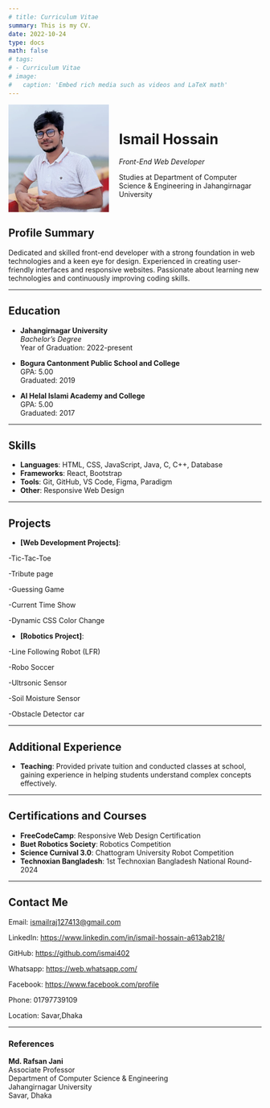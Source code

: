 ```yaml
---
# title: Curriculum Vitae
summary: This is my CV.
date: 2022-10-24
type: docs
math: false
# tags:
# - Curriculum Vitae
# image:
#   caption: 'Embed rich media such as videos and LaTeX math'
---
```


<div style="display: flex; align-items: center;">
  <img src="./avatar.jpg" alt="ISMAIL HOSSAIN" style="width: 200px; height: auto; margin-right: 20px;">
  <div>
    <h1>Ismail Hossain</h1>
    <p><em>Front-End Web Developer</em></p>
    <p>Studies at Department of Computer Science & Engineering in Jahangirnagar University</p>
  </div>
</div>

## Profile Summary
Dedicated and skilled front-end developer with a strong foundation in web technologies and a keen eye for design. Experienced in creating user-friendly interfaces and responsive websites. Passionate about learning new technologies and continuously improving coding skills.

---

## Education

- **Jahangirnagar University**  
  *Bachelor’s Degree*  
  Year of Graduation: 2022-present

- **Bogura Cantonment Public School and College**  
  GPA: 5.00  
  Graduated: 2019

- **Al Helal Islami Academy and College**  
  GPA: 5.00  
  Graduated: 2017

---

## Skills

- **Languages**: HTML, CSS, JavaScript, Java, C, C++, Database
- **Frameworks**: React, Bootstrap
- **Tools**: Git, GitHub, VS Code, Figma, Paradigm
- **Other**: Responsive Web Design

---

<!-- ## Professional Experience

- **[Current/Most Recent Company/Organization Name]**  
  *Front-End Developer*  
  [Employment Duration]  
  - Developed and maintained responsive websites and applications.
  - Collaborated with designers and back-end developers to create seamless user experiences.
  - Improved website performance and ensured cross-browser compatibility.
  - Implemented new features and optimized existing code. -->



## Projects

<!-- - **[Portfolio Website]**: Developed a personal portfolio website showcasing projects, skills, and experience. -->
- **[Web Development Projects]**:

-Tic-Tac-Toe

-Tribute page

-Guessing Game

-Current Time Show

-Dynamic CSS Color Change

- **[Robotics Project]**:

-Line Following Robot (LFR)

-Robo Soccer

-Ultrsonic Sensor

-Soil Moisture Sensor

-Obstacle Detector car


---

## Additional Experience

- **Teaching**: Provided private tuition and conducted classes at school, gaining experience in helping students understand complex concepts effectively.

---

## Certifications and Courses

- **FreeCodeCamp**: Responsive Web Design Certification
- **Buet Robotics Society**: Robotics Competition
- **Science Curnival 3.0**: Chattogram University Robot Competition
- **Technoxian Bangladesh**: 1st Technoxian Bangladesh National Round-2024

---
## Contact Me

Email: ismailraj127413@gmail.com

LinkedIn: https://www.linkedin.com/in/ismail-hossain-a613ab218/

GitHub: https://github.com/ismai402

Whatsapp: https://web.whatsapp.com/

Facebook: https://www.facebook.com/profile

Phone: 01797739109

Location: Savar,Dhaka

---

### References

**Md. Rafsan Jani**  
Associate Professor  
Department of Computer Science & Engineering  
Jahangirnagar University  
Savar, Dhaka


